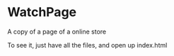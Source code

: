 # WatchPage
A copy of a page of a online store 

To see it, just have all the files, and open up index.html
